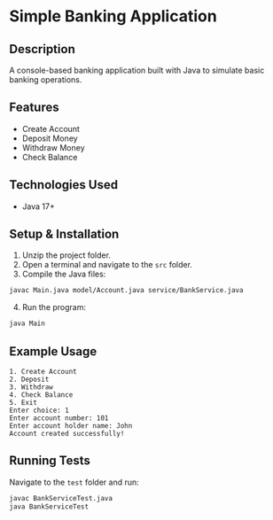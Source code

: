 # Simple Banking Application

## Description
A console-based banking application built with Java to simulate basic banking operations.

## Features
- Create Account
- Deposit Money
- Withdraw Money
- Check Balance

## Technologies Used
- Java 17+

## Setup & Installation
1. Unzip the project folder.
2. Open a terminal and navigate to the `src` folder.
3. Compile the Java files:
```bash
javac Main.java model/Account.java service/BankService.java
```
4. Run the program:
```bash
java Main
```

## Example Usage
```
1. Create Account
2. Deposit
3. Withdraw
4. Check Balance
5. Exit
Enter choice: 1
Enter account number: 101
Enter account holder name: John
Account created successfully!
```

## Running Tests
Navigate to the `test` folder and run:
```bash
javac BankServiceTest.java
java BankServiceTest
```
